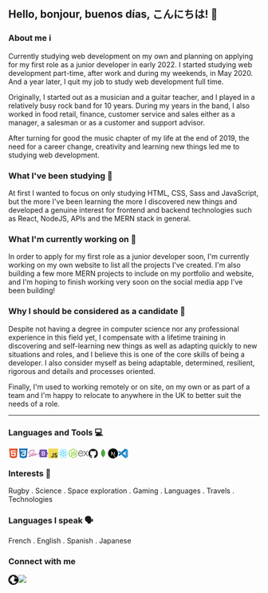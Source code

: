 ## Hello, bonjour, buenos días, こんにちは! 👋

### About me ℹ️
Currently studying web development on my own and planning on applying for my first role as a junior developer in early 2022. I started studying web development part-time, after work and during my weekends, in May 2020. And a year later, I quit my job to study web development full time.

Originally, I started out as a musician and a guitar teacher, and I played in a relatively busy rock band for 10 years. During my years in the band, I also worked in food retail, finance, customer service and sales either as a manager, a salesman or as a customer and support advisor.

After turning for good the music chapter of my life at the end of 2019, the need for a career change, creativity and learning new things led me to studying web development.

### What I've been studying 🌱
At first I wanted to focus on only studying HTML, CSS, Sass and JavaScript, but the more I've been learning the more I discovered new things and developed a genuine interest for frontend and backend technologies such as React, NodeJS, APIs and the MERN stack in general. 

### What I'm currently working on 🔨
In order to apply for my first role as a junior developer soon, I'm currently working on my own website to list all the projects I've created. I'm also building a few more MERN projects to include on my portfolio and website, and I'm hoping to finish working very soon on the social media app I've been building! 

### Why I should be considered as a candidate 🙂
Despite not having a degree in computer science nor any professional experience in this field yet, I compensate with a lifetime training in discovering and self-learning new things as well as adapting quickly to new situations and roles, and I believe this is one of the core skills of being a developer. I also consider myself as being adaptable, determined, resilient, rigorous and details and processes oriented.

Finally, I'm used to working remotely or on site, on my own or as part of a team and I'm happy to relocate to anywhere in the UK to better suit the needs of a role.

---

### Languages and Tools 💻

<img align="left" width="20px" src="https://github.com/devicons/devicon/blob/master/icons/html5/html5-plain.svg"/>
<img align="left" width="20px" src="https://github.com/devicons/devicon/blob/master/icons/css3/css3-plain.svg"/>
<img align="left" width="20px" src="https://github.com/devicons/devicon/blob/master/icons/sass/sass-original.svg"/>
<img align="left" width="20px" src="https://github.com/devicons/devicon/blob/master/icons/bootstrap/bootstrap-plain.svg"/>
<img align="left" width="20px" src="https://github.com/devicons/devicon/blob/master/icons/javascript/javascript-original.svg"/>
<img align="left" width="20px" src="https://github.com/devicons/devicon/blob/master/icons/react/react-original.svg"/>
<img align="left" width="20px" src="https://github.com/devicons/devicon/blob/master/icons/nodejs/nodejs-plain.svg"/>
<img align="left" width="20px" src="https://github.com/devicons/devicon/blob/master/icons/express/express-original.svg"/>
<img align="left" width="20px" src="https://github.com/devicons/devicon/blob/master/icons/github/github-original.svg"/>
<img align="left" width="20px" src="https://github.com/devicons/devicon/blob/master/icons/mongodb/mongodb-plain.svg"/>
<img align="left" width="20px" src="https://github.com/devicons/devicon/blob/master/icons/nextjs/nextjs-original.svg"/>
<img align="left" width="20px" src="https://github.com/devicons/devicon/blob/master/icons/vscode/vscode-original.svg"/>
<br>

### Interests 🧠
  Rugby
  . Science
  . Space exploration
  . Gaming
  . Languages
  . Travels
  . Technologies
  
### Languages I speak 🗣️ 
  French
  . English
  . Spanish
  . Japanese

### Connect with me 
[<img align="left" width="20px" src="https://raw.githubusercontent.com/iconic/open-iconic/master/svg/globe.svg" />]()
[<img align="left" width="20px" src="https://cdn.jsdelivr.net/npm/simple-icons@v3/icons/linkedin.svg" />](https://www.linkedin.com/in/alex-fourmy/)
